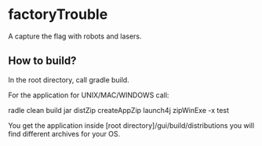 # factoryTrouble
A capture the flag with robots and lasers. 

## How to build?
In the root directory, call gradle build. 

For the application for UNIX/MAC/WINDOWS call:

radle clean build jar distZip createAppZip launch4j zipWinExe -x test

You get the application inside [root directory]/gui/build/distributions you will find different archives for your OS. 
